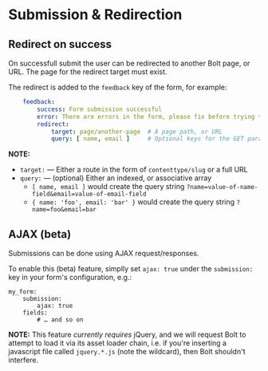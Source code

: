 Submission & Redirection
========================


Redirect on success
-------------------

On successfull submit the user can be redirected to another Bolt page, or URL. 
The page for the redirect target must exist.

The redirect is added to the `feedback` key of the form, for example: 

```yaml
    feedback:
        success: Form submission successful
        error: There are errors in the form, please fix before trying to resubmit
        redirect:
            target: page/another-page  # A page path, or URL
            query: [ name, email ]     # Optional keys for the GET parameters
```

**NOTE:**
* `target:` — Either a route in the form of `contenttype/slug` or a full URL
* `query:` — (optional) Either an indexed, or associative array
  - `[ name, email ]` would create the query string `?name=value-of-name-field&email=value-of-email-field`
  - `{ name: 'foo', email: 'bar' }` would create the query string `?name=foo&email=bar`
 

AJAX (beta)
-----------

Submissions can be done using AJAX request/responses.

To enable this (beta) feature, simplly set `ajax: true` under the `submission:`
key in your form's configuration, e.g.:

```
my_form:
    submission:
        ajax: true
    fields:
        # … and so on
```

**NOTE:**
This feature *currently requires* jQuery, and we will request Bolt to attempt
to load it via its asset loader chain, i.e. if you're inserting a javascript
file  called `jquery.*.js` (note the wildcard), then Bolt shouldn't interfere.
